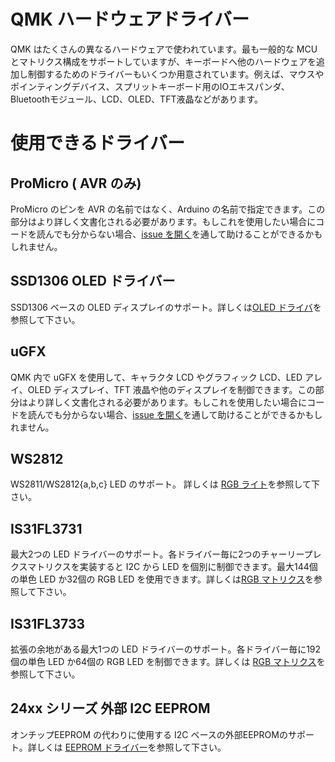 # QMK ハードウェアドライバー

<!---
  grep --no-filename "^[ ]*git diff" docs/ja/*.md | sh
  original document: c9e3fa6f7:docs/hardware_drivers.md
  git diff c9e3fa6f7 HEAD -- docs/hardware_drivers.md | cat
-->

QMK はたくさんの異なるハードウェアで使われています。最も一般的な MCU とマトリクス構成をサポートしていますが、キーボードへ他のハードウェアを追加し制御するためのドライバーもいくつか用意されています。例えば、マウスやポインティングデバイス、スプリットキーボード用のIOエキスパンダ、Bluetoothモジュール、LCD、OLED、TFT液晶などがあります。

<!-- FIXME: This should talk about how drivers are integrated into QMK and how you can add your own driver.

# Driver System Overview

-->

# 使用できるドライバー

## ProMicro ( AVR のみ)

ProMicro のピンを AVR の名前ではなく、Arduino の名前で指定できます。この部分はより詳しく文書化される必要があります。もしこれを使用したい場合にコードを読んでも分からない場合、[issue を開く](https://github.com/qmk/qmk_firmware/issues/new)を通して助けることができるかもしれません。

## SSD1306 OLED ドライバー

SSD1306 ベースの OLED ディスプレイのサポート。詳しくは[OLED ドライバ](ja/feature_oled_driver.md)を参照して下さい。

## uGFX

QMK 内で uGFX を使用して、キャラクタ LCD やグラフィック LCD、LED アレイ、OLED ディスプレイ、TFT 液晶や他のディスプレイを制御できます。この部分はより詳しく文書化される必要があります。もしこれを使用したい場合にコードを読んでも分からない場合、[issue を開く](https://github.com/qmk/qmk_firmware/issues/new)を通して助けることができるかもしれません。

## WS2812

WS2811/WS2812{a,b,c} LED のサポート。 詳しくは [RGB ライト](ja/feature_rgblight.md)を参照して下さい。

## IS31FL3731

最大2つの LED ドライバーのサポート。各ドライバー毎に2つのチャーリープレクスマトリクスを実装すると I2C から LED を個別に制御できます。最大144個の単色 LED か32個の RGB LED を使用できます。詳しくは[RGB マトリクス](ja/feature_rgb_matrix.md)を参照して下さい。

## IS31FL3733

拡張の余地がある最大1つの LED ドライバーのサポート。各ドライバー毎に192個の単色 LED か64個の RGB LED を制御できます。詳しくは [RGB マトリクス](ja/feature_rgb_matrix.md)を参照して下さい。

## 24xx シリーズ 外部 I2C EEPROM

オンチップEEPROM の代わりに使用する I2C ベースの外部EEPROMのサポート。詳しくは [EEPROM ドライバー](ja/eeprom_driver.md)を参照して下さい。 
